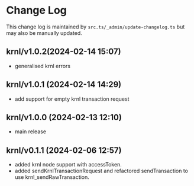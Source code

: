 Change Log
==========

This change log is maintained by `src.ts/_admin/update-changelog.ts` but may also be manually updated.

krnl/v1.0.2(2024-02-14 15:07)
---------------------------------
  - generalised krnl errors

krnl/v1.0.1 (2024-02-14 14:29)
---------------------------------
  - add support for empty krnl transaction request

krnl/v1.0.0 (2024-02-13 12:10)
---------------------------------
  - main release 

krnl/v0.1.1 (2024-02-06 12:57)
---------------------------------
  - added krnl node support with accessToken.
  - added sendKrnlTransactionRequest and refactored sendTransaction to use krnl_sendRawTransaction.